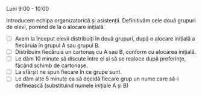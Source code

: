 Luni 9:00 - 10:00

Introducem echipa organizatorică și asistenții. Definitivăm cele două grupuri de elevi, pornind de la o alocare inițială.

- [ ] Avem la început elevii distribuiți în două grupuri, după o alocare inițială a fiecăruia în grupul A sau grupul B.
- [ ] Distribuim fiecăruia un cartonaș cu A sau B, conform cu alocarea inițială.
- [ ] Le dăm 10 minute să discute între ei și să se realoce după preferințe, făcând schimb de cartonașe.
- [ ] La sfârșit ne spun fiecare în ce grupe sunt.
- [ ] Le dăm alte 5 minute ca să decidă fiecare grup un nume care să-i definească (substituind numele inițiale A și B)
